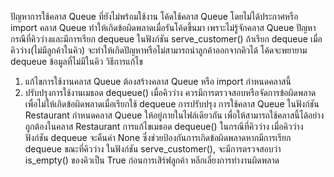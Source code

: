 ปัญหาการใช้คลาส Queue ที่ยังไม่พร้อมใช้งาน
โค้ดใช้คลาส Queue โดยไม่ได้ประกาศหรือ import คลาส Queue ทำให้เกิดข้อผิดพลาดเมื่อรันโค้ดขึ้นมา เพราะไม่รู้จักคลาส Queue
ปัญหากรณีที่คิวว่างและมีการเรียก dequeue
ในฟังก์ชัน serve_customer() ถ้าเรียก dequeue เมื่อคิวว่าง(ไม่มีลูกค้าในคิว) จะทำให้เกิดปัญหาหรือไม่สามารถนำลูกค้าออกจากคิวได้ 
โค้ดจะพยายาม dequeue ข้อมูลที่ไม่มีในคิว
วิธีการแก้ไข
1. แก้ไขการใช้งานคลาส Queue ต้องสร้างคลาส Queue หรือ import กำหนดคลาสนี้
2. ปรับปรุงการใช้งานเมธอด dequeue() เมื่อคิวว่าง ควรมีการตรวจสอบหรือจัดการข้อผิดพลาดเพื่อไม่ให้เกิดข้อผิดพลาดเมื่อเรียกใช้ dequeue
การปรับปรุง
การใช้คลาส Queue ในฟังก์ชัน Restaurant
กำหนดคลาส Queue ให้อยู่ภายในไฟล์เดียวกัน เพื่อให้สามารถใช้คลาสนี้ได้อย่างถูกต้องในคลาส Restaurant
การแก้ไขเมธอด dequeue() ในกรณีที่คิวว่าง
เมื่อคิวว่าง ฟังก์ชัน dequeue จะคืนค่า None ซึ่งช่วยป้องกันการเกิดข้อผิดพลาดหากมีการเรียก dequeue ขณะที่คิวว่าง
ในฟังก์ชัน serve_customer(), จะมีการตรวจสอบว่า is_empty() ของคิวเป็น True ก่อนการเสิร์ฟลูกค้า หลีกเลี่ยงการทำงานผิดพลาด